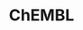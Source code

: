 ---
layout: default
bigquery: https://console.cloud.google.com/bigquery?p=patents-public-data&d=ebi_chembl&page=dataset
citation: '"The ChEMBL database in 2017." Anna Gaulton, Anne Hersey, Michał Nowotka,
  A Patrícia Bento, Jon Chambers, David Mendez, Prudence Mutowo, Francis Atkinson,
  Louisa J Bellis, Elena Cibrián-Uhalte, Mark Davies, Nathan Dedman, Anneli Karlsson,
  María Paula Magariños, John P Overington, George Papadatos, Ines Smit, Andrew R
  Leach Nucleic acids Research (2017) 45 (Database Issue), D945-D954'
contributors: European Bioinformatics Institute
cost: None
description: ChEMBL Data is a manually curated database of small molecules used in
  drug discovery, including information about existing patented drugs.
documentation: 'schema: https://www.ebi.ac.uk/chembl/db_schema


  '
last_edit: 04/06/2022, 16:36:34
location: https://console.cloud.google.com/marketplace/product/google_patents_public_datasets/chembl
maintained_by: EMBL-EBI, an outstation of European Molecular Biology Laboratory
related_publications: '

  ChEMBL: towards direct deposition of bioassay data.


  Mendez D, Gaulton A, Bento AP, Chambers J, De Veij M, Félix E, Magariños MP, Mosquera
  JF, Mutowo P, Nowotka M, Gordillo-Marañón M, Hunter F, Junco L, Mugumbate G, Rodriguez-Lopez
  M, Atkinson F, Bosc N, Radoux CJ, Segura-Cabrera A, Hersey A, Leach AR.


  — Nucleic Acids Res. 2019; 47(D1):D930-D940. doi: 10.1093/nar/gky1075

  '
schema_fields:
- frac_code
- parent_id
- comp_class_id
- chebi_par_id
- homologue
- oral
- substrate_record_id
- psa
- standard_text_value
- organism
- smid
- cell_source_organism
- actsm_id
- level3_description
- entity_type
- ddd_admr
- usan_stem_id
- full_mwt
- natural_product
- enzyme_tid
- biocomp_id
- mesh_heading
- protein_class_synonym
- synonyms
- sei
- alogp
- predbind_id
- curation_comment
- country
- parameter_value
- accession
- patent_expire_date
- tissue_id
- who_name
- syn_type
- type
- l7
- activity_id
- aidx
- class_type
- mc_target_name
- label
- mol_irac_id
- binding_site_comment
- alert_id
- first_page
- hrac_code
- withdrawn_year
- bao_endpoint
- smarts
- molecule_type
- who_extra
- ad_type
- full_molformula
- cell_id
- alert_name
- indref_id
- standard_units
- patent_no
- mutation
- set_name
- cx_most_apka
- standard_inchi_key
- clo_id
- start_position
- units
- compd_id
- result_flag
- metref_id
- qudt_units
- l2
- cpd_str_alert_id
- ref_url
- aromatic_rings
- warnref_id
- as_id
- warning_type
- uberon_id
- assay_category
- path
- definition
- prediction_method
- first_approval
- cx_logd
- level3
- acd_most_bpka
- compound_key
- level5
- upper_value
- sitecomp_id
- ro3_pass
- mw_freebase
- assay_param_id
- comments
- cl_lincs_id
- active_ingredient
- chirality
- helm_notation
- l5
- molecular_mechanism
- authors
- activity_count
- atc_code
- irac_code
- product_id
- relationship
- pubmed_id
- published_units
- caloha_id
- target_mapping
- availability_type
- compsyn_id
- level1
- frac_class_id
- le
- direct_interaction
- hrac_class_id
- relationship_type
- tax_id
- warning_class
- value
- tbl
- assay_id
- withdrawn_flag
- assay_type
- parent_type
- target_type
- publication_number
- src_assay_id
- cell_source_tissue
- oc_id
- previous_company
- short_name
- trade_name
- level1_description
- major_class
- issue
- comp_go_id
- lle
- abstract
- year
- site_name
- target_desc
- normal_range_min
- warning_description
- related_tid
- l4
- ddd_comment
- ref_id
- standard_relation
- mechanism_of_action
- num_ro5_violations
- doc_type
- hbd
- num_alerts
- co_stem_id
- creation_date
- ass_cls_map_id
- metabolite_record_id
- res_stem_id
- status
- activity_comment
- ref_type
- published_type
- pathway_id
- confidence_score
- cidx
- source
- parent_go_id
- stat
- max_phase_for_ind
- met_comment
- molregno
- approval_date
- compound_name
- level2
- entity_id
- hba_lipinski
- polymer_flag
- doi
- disease_efficacy
- mc_tax_id
- cellosaurus_id
- name
- assay_organism
- downgraded
- enzyme_name
- l6
- structure_type
- toid
- mol_atc_id
- molsyn_id
- num_lipinski_ro5_violations
- innovator_company
- heavy_atoms
- action_type
- drug_substance_flag
- relation
- src_short_name
- std_act_id
- curated_by
- cx_logp
- pchembl_value
- targcomp_id
- domain_type
- standard_inchi
- annotation
- assay_test_type
- log_id
- mw_monoisotopic
- volume
- source_domain_id
- delist_flag
- confidence
- indication_class
- species_group_flag
- hba
- hbd_lipinski
- variant_id
- bao_id
- selectivity_comment
- nda_type
- company
- patent_use_code
- orig_description
- prod_pat_id
- relationship_desc
- published_value
- patent_id
- site_id
- cx_most_bpka
- tid
- parenteral
- formulation_id
- version
- met_conversion
- site_residues
- mesh_id
- priority
- warning_year
- efo_id
- usan_stem_definition
- updated_by
- record_id
- subgroup
- end_position
- warning_id
- strength
- submission_date
- standard_type
- black_box_warning
- drug_record_id
- data_validity_comment
- bao_format
- db_source
- src_description
- normal_range_max
- job_id
- usan_year
- warning_country
- withdrawn_reason
- published_relation
- cell_name
- first_in_class
- drug_product_flag
- targrel_id
- mechanism_comment
- title
- withdrawn_country
- ddd_id
- domain_description
- l1
- protein_class_desc
- max_phase
- ddd_units
- active_molregno
- standard_upper_value
- ridx
- protclasssyn_id
- assay_class_id
- mec_id
- src_compound_id
- drugind_id
- uo_units
- bei
- parent_molregno
- level4
- mc_organism
- mc_target_type
- met_id
- alert_set_id
- aspect
- pathway_key
- assay_desc
- prodrug
- qed_weighted
- standard_value
- chembl_id
- description
- cell_description
- topical
- stem
- updated_on
- go_id
- last_page
- dosage_form
- assay_subcellular_fraction
- db_version
- l3
- level2_description
- src_id
- domain_name
- acd_most_apka
- ddd_value
- isoform
- mol_frac_id
- bto_id
- dosed_ingredient
- route
- domain_id
- sequence
- inorganic_flag
- assay_tissue
- level4_description
- mol_hrac_id
- assay_cell_type
- cell_ontology_id
- therapeutic_flag
- l8
- usan_substem
- potential_duplicate
- usan_stem
- last_active
- doc_id
- cell_source_tax_id
- molfile
- acd_logd
- mc_target_accession
- idx
- ingredient
- protein_class_id
- component_type
- component_id
- assay_source
- applicant_full_name
- parameter_type
- stem_class
- molecular_species
- research_stem
- mecref_id
- efo_term
- ap_id
- withdrawn_class
- rtb
- canonical_smiles
- assay_strain
- rgid
- class_level
- tid_fixed
- component_synonym
- text_value
- sequence_md5sum
- acd_logp
- assay_tax_id
- pref_name
- standard_flag
- irac_class_id
- journal
shortname: chembl
tags:
- biotechnology
- health
- chemical
- bioinformatics
- medical
terms_of_use: CC BY-SA 3.0
title: ChEMBL
uuid: e232a192-965c-4ec9-904c-155b6dfe56c5
---